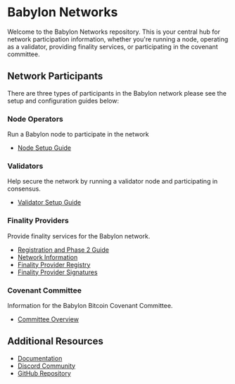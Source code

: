 # Babylon Networks

Welcome to the Babylon Networks repository. This is your central hub 
for network participation information, whether you're running a node, 
operating as a validator, providing finality services, or participating 
in the covenant committee.

## Network Participants

There are three types of participants in the Babylon network please see the 
setup and configuration guides below:

### Node Operators
Run a Babylon node to participate in the network
- [Node Setup Guide](babylon-node/README.md)

### Validators
Help secure the network by running a validator node and participating in consensus.
- [Validator Setup Guide](babylon-validators/README.md)

### Finality Providers
Provide finality services for the Babylon network.
- [Registration and Phase 2 Guide](https://github.com/babylonlabs-io/finality-provider/blob/sam/docs-fp/docs/finality-provider-phase2.md)
- [Network Information](finality-providers/README.md)
- [Finality Provider Registry](finality-providers/registry/) 
- [Finality Provider Signatures](finality-providers/sigs/)
<!-- add the registry and sigs in when we have it -->

### Covenant Committee
Information for the Babylon Bitcoin Covenant Committee.
- [Committee Overview](covenant-committee/README.md)

## Additional Resources
- [Documentation](https://docs.babylonlabs.io)
- [Discord Community](https://discord.gg/babylonchain)
- [GitHub Repository](https://github.com/babylonlabs-io)

<!-- update links when we have them -->